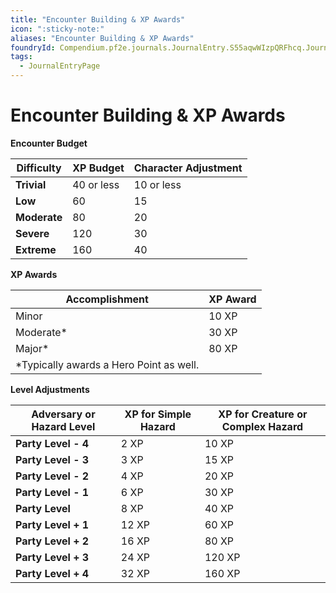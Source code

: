 ```yaml
---
title: "Encounter Building & XP Awards"
icon: ":sticky-note:"
aliases: "Encounter Building & XP Awards"
foundryId: Compendium.pf2e.journals.JournalEntry.S55aqwWIzpQRFhcq.JournalEntryPage.9hfEG4kJmEbrjGS1
tags:
  - JournalEntryPage
---
```


# Encounter Building & XP Awards
  

**Encounter Budget**
 
| **Difficulty** | **XP Budget** | **Character Adjustment** |
| --- | --- | --- |
| **Trivial** | 40 or less | 10 or less |
| **Low** | 60 | 15 |
| **Moderate** | 80 | 20 |
| **Severe** | 120 | 30 |
| **Extreme** | 160 | 40 |

  

**XP Awards**
 
| **Accomplishment** | **XP Award** |
| --- | --- |
| Minor | 10 XP |
| Moderate\* | 30 XP |
| Major\* | 80 XP |
| \*Typically awards a Hero Point as well. |  |

  

**Level Adjustments**
 
| **Adversary or Hazard Level** | **XP for Simple Hazard** | **XP for Creature or Complex Hazard** |
| --- | --- | --- |
| **Party Level - 4** | 2 XP | 10 XP |
| **Party Level - 3** | 3 XP | 15 XP |
| **Party Level - 2** | 4 XP | 20 XP |
| **Party Level - 1** | 6 XP | 30 XP |
| **Party Level** | 8 XP | 40 XP |
| **Party Level + 1** | 12 XP | 60 XP |
| **Party Level + 2** | 16 XP | 80 XP |
| **Party Level + 3** | 24 XP | 120 XP |
| **Party Level + 4** | 32 XP | 160 XP |